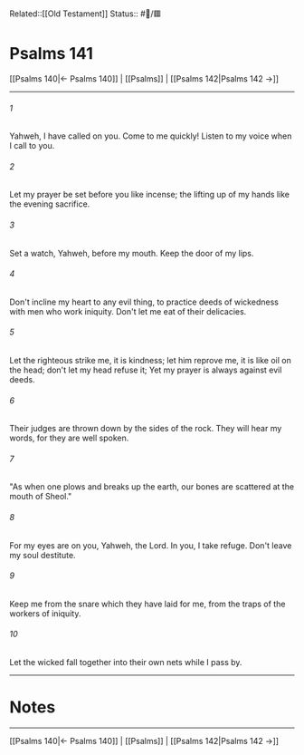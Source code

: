 Related::[[Old Testament]]
Status:: #📖/🟥
# Psalms 141

[[Psalms 140|← Psalms 140]] | [[Psalms]] | [[Psalms 142|Psalms 142 →]]
***



###### 1 
Yahweh, I have called on you. Come to me quickly! Listen to my voice when I call to you. 

###### 2 
Let my prayer be set before you like incense; the lifting up of my hands like the evening sacrifice. 

###### 3 
Set a watch, Yahweh, before my mouth. Keep the door of my lips. 

###### 4 
Don't incline my heart to any evil thing, to practice deeds of wickedness with men who work iniquity. Don't let me eat of their delicacies. 

###### 5 
Let the righteous strike me, it is kindness; let him reprove me, it is like oil on the head; don't let my head refuse it; Yet my prayer is always against evil deeds. 

###### 6 
Their judges are thrown down by the sides of the rock. They will hear my words, for they are well spoken. 

###### 7 
"As when one plows and breaks up the earth, our bones are scattered at the mouth of Sheol." 

###### 8 
For my eyes are on you, Yahweh, the Lord. In you, I take refuge. Don't leave my soul destitute. 

###### 9 
Keep me from the snare which they have laid for me, from the traps of the workers of iniquity. 

###### 10 
Let the wicked fall together into their own nets while I pass by.

---
# Notes


***
[[Psalms 140|← Psalms 140]] | [[Psalms]] | [[Psalms 142|Psalms 142 →]]
